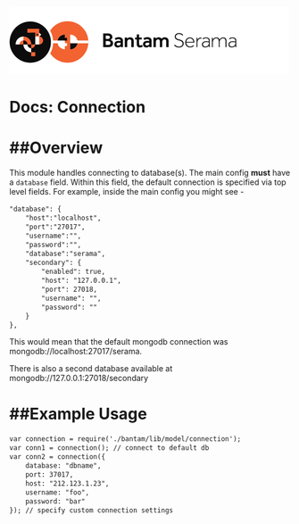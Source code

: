 ![Serama](../serama.png)

Docs: Connection
========

##Overview
========

This module handles connecting to database(s). The main config **must** have a `database` field.  Within this field, the default connection is specified via top level fields. For example, inside the main config you might see -

    "database": {
        "host":"localhost",
        "port":"27017",
        "username":"",
        "password":"",
        "database":"serama",
        "secondary": {
            "enabled": true,
            "host": "127.0.0.1",
            "port": 27018,
            "username": "",
            "password": ""
        }
    },

This would mean that the default mongodb connection was mongodb://localhost:27017/serama.

There is also a second database available at mongodb://127.0.0.1:27018/secondary

##Example Usage
=============

    var connection = require('./bantam/lib/model/connection');
    var conn1 = connection(); // connect to default db
    var conn2 = connection({
        database: "dbname",
        port: 37017,
        host: "212.123.1.23",
        username: "foo",
        password: "bar"
    }); // specify custom connection settings
